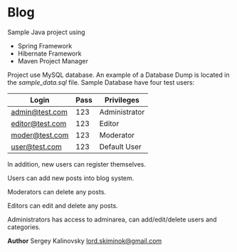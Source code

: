 # Blog

Sample Java project using

- Spring Framework
- Hibernate Framework
- Maven Project Manager

Project use MySQL database. An example of a Database Dump is located in the _sample_data.sql_ file. Sample Database have four test users:

|Login|Pass|Privileges|
|---|---|---|
|admin@test.com|123|Administrator|
|editor@test.com|123|Editor|
|moder@test.com|123|Moderator|
|user@test.com|123|Default User|

In addition, new users can register themselves.

Users can add new posts into blog system.

Moderators can delete any posts.

Editors can edit and delete any posts.

Administrators has access to adminarea, can add/edit/delete users and categories.

__Author__
Sergey Kalinovsky
lord.skiminok@gmail.com
